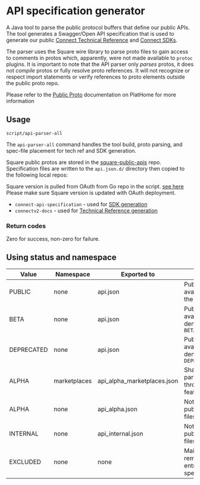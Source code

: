 # API specification generator

A Java tool to parse the public protocol buffers that define
our public APIs. The tool generates a Swagger/Open API specification that is used
to generate our public
[Connect Technical Reference](https://docs.connect.squareup.com/api/connect/v2)
and [Connect SDKs](https://docs.connect.squareup.com/sdks).

The parser uses the Square wire library to parse proto files to gain access to
comments in protos which, apparently, were not made available to `protoc`
plugins.
It is important to note that the API parser only _parses_ protos, it does not
_compile_ protos or fully resolve proto references. It will not recognize or
respect import statements or verify references to proto elements outside the
public proto repo.

Please refer to the
[Public Proto](https://plathome.sqprod.co/docs/public-protos)
documentation on PlatHome for more information


## Usage

```
script/api-parser-all
```

The `api-parser-all` command handles the tool build, proto parsing, and spec-file
placement for tech ref and SDK generation.

Square public protos are stored in the
[square-public-apis](https://git.sqcorp.co/projects/XP/repos/square-public-apis/browse)
repo. Specification files are written to the `api.json.d/` directory then copied
to the following local repos:

Square version is pulled from OAuth from Go repo in the script.
[see here](https://git.sqcorp.co/projects/GO/repos/square/browse/oauth/config/api-versions.yaml)
Please make sure Square version is updated with OAuth deployment.

* `connect-api-specification` - used for
  [SDK generation](https://git.sqcorp.co/projects/XP/repos/connect-api-specification/browse)
* `connectv2-docs` - used for
  [Technical Reference generation](https://git.sqcorp.co/projects/CAD/repos/connectv2-docs/browse)


### Return codes

Zero for success, non-zero for failure.


## Using status and namespace

| Value      | Namespace    | Exported to                 | Use                                           |
| ---------- | ------------ | --------------------------- | --------------------------------------------- |
| PUBLIC     | none         | api.json                    | Publicly available in the API                 |
| BETA       | none         | api.json                    | Publicly available but denoted as `BETA`      |
| DEPRECATED | none         | api.json                    | Publicly available but denoted as `DEPRECATED`|
| ALPHA      | marketplaces | api_alpha_marketplaces.json | Shared with partners through feature flag     |
| ALPHA      | none         | api_alpha.json              | Not valid for public proto files              |
| INTERNAL   | none         | api_internal.json           | Not valid for public proto files              |
| EXCLUDED   | none         | none                        | Maintenance; removes entry from spec          |
